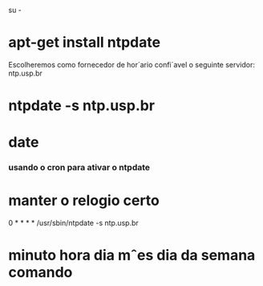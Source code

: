 
su -
# apt-get install ntpdate
Escolheremos como fornecedor de hor´ario confi´avel o seguinte servidor: ntp.usp.br
# ntpdate -s ntp.usp.br
# date

### usando o cron para ativar o ntpdate


# manter o relogio certo
0 * * * * /usr/sbin/ntpdate -s ntp.usp.br
# minuto hora dia mˆes dia da semana comando


